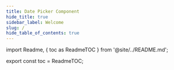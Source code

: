 ```yaml
---
title: Date Picker Component
hide_title: true
sidebar_label: Welcome
slug: /
hide_table_of_contents: true
---
```


import Readme, {
toc as ReadmeTOC
} from '@site/../README.md';

<Readme />

export const toc = ReadmeTOC;
